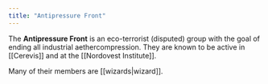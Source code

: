 ```yaml
---
title: "Antipressure Front"
---
```


The **Antipressure Front** is an eco-terrorist (disputed) group with the goal of ending all industrial aethercompression. They are known to be active in [[Cerevis]] and at the [[Nordovest Institute]].

Many of their members are [[wizards|wizard]].
